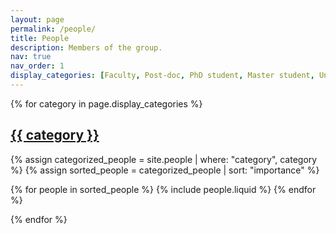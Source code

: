 ```yaml
---
layout: page
permalink: /people/
title: People
description: Members of the group.
nav: true
nav_order: 1
display_categories: [Faculty, Post-doc, PhD student, Master student, Undergraduate, Alumni]
---
```



<!-- pages/people.md -->
<div class="people">

  <!-- Display categorized projects -->
  {% for category in page.display_categories %}  

  <a id="{{ category }}" href=".#{{ category }}">
    <h2 class="category">{{ category }}</h2>
  </a>

  {% assign categorized_people = site.people | where: "category", category %}
  {% assign sorted_people = categorized_people | sort: "importance" %}

  <div class="container">
    <div class="row row-cols-1 row-cols-md-2">
    {% for people in sorted_people %}
      {% include people.liquid %}
    {% endfor %}
    </div>
  </div>

  {% endfor %}


</div>

